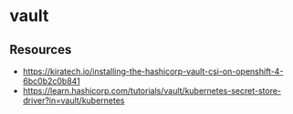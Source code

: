 # vault

## Resources

- https://kiratech.io/installing-the-hashicorp-vault-csi-on-openshift-4-6bc0b2c0b841
- https://learn.hashicorp.com/tutorials/vault/kubernetes-secret-store-driver?in=vault/kubernetes
